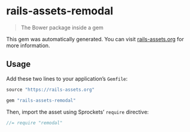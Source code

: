 # rails-assets-remodal

> The Bower package inside a gem

This gem was automatically generated. You can visit [rails-assets.org](https://rails-assets.org) for more information.

## Usage

Add these two lines to your application’s `Gemfile`:

```ruby
source "https://rails-assets.org"

gem "rails-assets-remodal"
```

Then, import the asset using Sprockets’ `require` directive:

```js
//= require "remodal"
```
